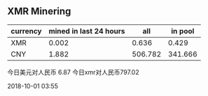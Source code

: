 ## XMR Minering

|currency|mined in last 24 hours|all|in pool|
|---|---|---|---|
|XMR|0.002|0.636|0.429|
|CNY|1.882|506.782|341.666|

今日美元对人民币 6.87	今日xmr对人民币797.02


2018-10-01 03:55